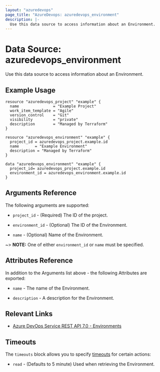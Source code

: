 ```yaml
---
layout: "azuredevops"
page_title: "AzureDevops: azuredevops_environment"
description: |-
  Use this data source to access information about an Environment.
---
```


# Data Source: azuredevops_environment

Use this data source to access information about an Environment.

## Example Usage

```hcl
resource "azuredevops_project" "example" {
  name               = "Example Project"
  work_item_template = "Agile"
  version_control    = "Git"
  visibility         = "private"
  description        = "Managed by Terraform"
}

resource "azuredevops_environment" "example" {
  project_id = azuredevops_project.example.id
  name       = "Example Environment"
  description = "Managed by Terraform"
}

data "azuredevops_environment" "example" {
  project_id= azuredevops_project.example.id
  environment_id = azuredevops_environment.example.id
}
```

## Arguments Reference

The following arguments are supported:

* `project_id` - (Required) The ID of the project.

* `environment_id` - (Optional) The ID of the Environment.

* `name` - (Optional) Name of the Environment.

~> **NOTE:** One of either `environment_id` or `name` must be specified.

## Attributes Reference

In addition to the Arguments list above - the following Attributes are exported:

* `name` - The name of the Environment.

* `description` - A description for the Environment.

## Relevant Links

* [Azure DevOps Service REST API 7.0 - Environments](https://docs.microsoft.com/en-us/rest/api/azure/devops/distributedtask/environments?view=azure-devops-rest-7.0)

## Timeouts

The `timeouts` block allows you to specify [timeouts](https://developer.hashicorp.com/terraform/language/resources/syntax#operation-timeouts) for certain actions:

* `read` - (Defaults to 5 minute) Used when retrieving the Environment.